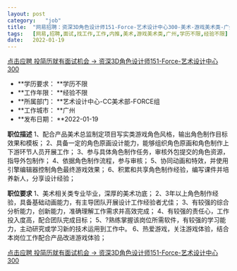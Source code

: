 ```yaml
---
layout:	post
category:	"job"
title:	"网易招聘：资深3D角色设计师151-Force-艺术设计中心300-美术-游戏美术类-广州学历不限经验不限"
tags:	[网易,招聘,面试,找工作,工作,内推,美术,游戏美术类,广州,学历不限,经验不限]
date:	2022-01-19
---
```


[点击应聘 投简历就有面试机会 -> 资深3D角色设计师151-Force-艺术设计中心300](http://mobile.bole.netease.com/bole/boleDetail?id=32721&employeeId=346f03c3cda5f04c&key=all)



- **学历要求： **学历不限
- **工作年限： **经验不限
- **所属部门： **艺术设计中心-CC美术部-FORCE组
- **工作城市： **广州
- **发布日期： **2022-01-19



**职位描述**
1、配合产品美术总监制定项目写实类游戏角色风格，输出角色制作目标效果和模板；
2、具备一定的角色原画设计能力，能够组织角色原画和角色制作上下游环节人员开展工作；
3、参与具体角色制作任务，审核外包提交的角色资源，指导外包制作；
4、依据角色制作流程，参与审核；
5、协同动画和特效，并使用引擎编辑器控制角色最终游戏效果；
6、积累和共享角色制作经验，编写课件并培养新人，分享设计经验；



**职位要求**
1、美术相关类专业毕业，深厚的美术功底；
2、3年以上角色制作经验，具备基础动画能力，有主导团队开展设计工作经验者尤佳；
3、有较强的综合分析能力，创新能力，准确理解工作需求并高效完成；
4、有较强的责任心，工作投入度高，配合团队完成目标；
5、?熟练掌握该岗位所需软件，有较强的学习能力，主动研究或学习新的技术运用到工作中。
6、热爱游戏，关注游戏体验，结合本岗位工作配合产品改进游戏体验；



[点击应聘 投简历就有面试机会 -> 资深3D角色设计师151-Force-艺术设计中心300](http://mobile.bole.netease.com/bole/boleDetail?id=32721&employeeId=346f03c3cda5f04c&key=all)
